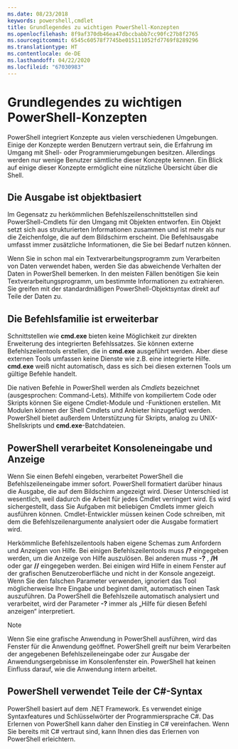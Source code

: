 ```yaml
---
ms.date: 08/23/2018
keywords: powershell,cmdlet
title: Grundlegendes zu wichtigen PowerShell-Konzepten
ms.openlocfilehash: 8f9af370db46ea47dbccbabb7cc90fc27b8f2765
ms.sourcegitcommit: 6545c60578f7745be015111052fd7769f8289296
ms.translationtype: HT
ms.contentlocale: de-DE
ms.lasthandoff: 04/22/2020
ms.locfileid: "67030983"
---
```

# <a name="understanding-important-powershell-concepts"></a>Grundlegendes zu wichtigen PowerShell-Konzepten

PowerShell integriert Konzepte aus vielen verschiedenen Umgebungen. Einige der Konzepte werden Benutzern vertraut sein, die Erfahrung im Umgang mit Shell- oder Programmierumgebungen besitzen. Allerdings werden nur wenige Benutzer sämtliche dieser Konzepte kennen. Ein Blick auf einige dieser Konzepte ermöglicht eine nützliche Übersicht über die Shell.

## <a name="output-is-object-based"></a>Die Ausgabe ist objektbasiert

Im Gegensatz zu herkömmlichen Befehlszeilenschnittstellen sind PowerShell-Cmdlets für den Umgang mit Objekten entworfen.
Ein Objekt setzt sich aus strukturierten Informationen zusammen und ist mehr als nur die Zeichenfolge, die auf dem Bildschirm erscheint. Die Befehlsausgabe umfasst immer zusätzliche Informationen, die Sie bei Bedarf nutzen können.

Wenn Sie in schon mal ein Textverarbeitungsprogramm zum Verarbeiten von Daten verwendet haben, werden Sie das abweichende Verhalten der Daten in PowerShell bemerken. In den meisten Fällen benötigen Sie kein Textverarbeitungsprogramm, um bestimmte Informationen zu extrahieren. Sie greifen mit der standardmäßigen PowerShell-Objektsyntax direkt auf Teile der Daten zu.

## <a name="the-command-family-is-extensible"></a>Die Befehlsfamilie ist erweiterbar

Schnittstellen wie **cmd.exe** bieten keine Möglichkeit zur direkten Erweiterung des integrierten Befehlssatzes. Sie können externe Befehlszeilentools erstellen, die in **cmd.exe** ausgeführt werden. Aber diese externen Tools umfassen keine Dienste wie z.B. eine integrierte Hilfe. **cmd.exe** weiß nicht automatisch, dass es sich bei diesen externen Tools um gültige Befehle handelt.

Die nativen Befehle in PowerShell werden als *Cmdlets* bezeichnet (ausgesprochen: Command-Lets). Mithilfe von kompiliertem Code oder Skripts können Sie eigene Cmdlet-Module und -Funktionen erstellen. Mit Modulen können der Shell Cmdlets und Anbieter hinzugefügt werden. PowerShell bietet außerdem Unterstützung für Skripts, analog zu UNIX-Shellskripts und **cmd.exe**-Batchdateien.

## <a name="powershell-handles-console-input-and-display"></a>PowerShell verarbeitet Konsoleneingabe und Anzeige

Wenn Sie einen Befehl eingeben, verarbeitet PowerShell die Befehlszeileneingabe immer sofort. PowerShell formatiert darüber hinaus die Ausgabe, die auf dem Bildschirm angezeigt wird. Dieser Unterschied ist wesentlich, weil dadurch die Arbeit für jedes Cmdlet verringert wird. Es wird sichergestellt, dass Sie Aufgaben mit beliebigen Cmdlets immer gleich ausführen können. Cmdlet-Entwickler müssen keinen Code schreiben, mit dem die Befehlszeilenargumente analysiert oder die Ausgabe formatiert wird.

Herkömmliche Befehlszeilentools haben eigene Schemas zum Anfordern und Anzeigen von Hilfe. Bei einigen Befehlszeilentools muss **/?** eingegeben werden, um die Anzeige von Hilfe auszulösen. Bei anderen muss **-?** , **/H** oder gar **//** eingegeben werden. Bei einigen wird Hilfe in einem Fenster auf der grafischen Benutzeroberfläche und nicht in der Konsole angezeigt. Wenn Sie den falschen Parameter verwenden, ignoriert das Tool möglicherweise Ihre Eingabe und beginnt damit, automatisch einen Task auszuführen.
Da PowerShell die Befehlszeile automatisch analysiert und verarbeitet, wird der Parameter **-?** immer als „Hilfe für diesen Befehl anzeigen“ interpretiert.

> [!NOTE]
> Wenn Sie eine grafische Anwendung in PowerShell ausführen, wird das Fenster für die Anwendung geöffnet.
> PowerShell greift nur beim Verarbeiten der angegebenen Befehlszeileneingabe oder zur Ausgabe der Anwendungsergebnisse im Konsolenfenster ein. PowerShell hat keinen Einfluss darauf, wie die Anwendung intern arbeitet.

## <a name="powershell-uses-some-c-syntax"></a>PowerShell verwendet Teile der C#-Syntax

PowerShell basiert auf dem .NET Framework. Es verwendet einige Syntaxfeatures und Schlüsselwörter der Programmiersprache C#. Das Erlernen von PowerShell kann daher den Einstieg in C# vereinfachen. Wenn Sie bereits mit C# vertraut sind, kann Ihnen dies das Erlernen von PowerShell erleichtern.
